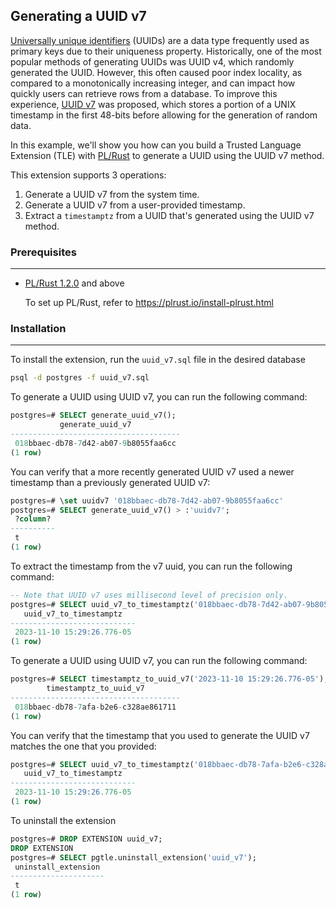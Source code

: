 ## Generating a UUID v7

[Universally unique identifiers](https://en.wikipedia.org/wiki/Universally_unique_identifier) (UUIDs) are a data type frequently used as primary keys due to their uniqueness property. Historically, one of the most popular methods of generating UUIDs was UUID v4, which randomly generated the UUID. However, this often caused poor index locality, as compared to a monotonically increasing integer, and can impact how quickly users can retrieve rows from a database. To improve this experience, [UUID v7](https://datatracker.ietf.org/doc/html/draft-peabody-dispatch-new-uuid-format-04#name-uuid-version-7) was proposed, which stores a portion of a UNIX timestamp in the first 48-bits before allowing for the generation of random data.

In this example, we'll show you how can you build a Trusted Language Extension (TLE) with [PL/Rust](https://github.com/tcdi/plrust) to generate a UUID using the UUID v7 method.

This extension supports 3 operations:
1. Generate a UUID v7 from the system time.
2. Generate a UUID v7 from a user-provided timestamp.
3. Extract a `timestamptz` from a UUID that's generated using the UUID v7 method.


### Prerequisites
---
- [PL/Rust 1.2.0](https://github.com/tcdi/plrust/tree/v1.2.0) and above

    To set up PL/Rust, refer to https://plrust.io/install-plrust.html


### Installation
---
To install the extension, run the `uuid_v7.sql` file in the desired database

```sh
psql -d postgres -f uuid_v7.sql
```

To generate a UUID using UUID v7, you can run the following command:
```sql
postgres=# SELECT generate_uuid_v7();
           generate_uuid_v7
--------------------------------------
 018bbaec-db78-7d42-ab07-9b8055faa6cc
(1 row)
```

You can verify that a more recently generated UUID v7 used a newer timestamp than a previously generated UUID v7:
```sql
postgres=# \set uuidv7 '018bbaec-db78-7d42-ab07-9b8055faa6cc'
postgres=# SELECT generate_uuid_v7() > :'uuidv7';
 ?column?
----------
 t
(1 row)
```

To extract the timestamp from the v7 uuid, you can run the following command:
```sql
-- Note that UUID v7 uses millisecond level of precision only.
postgres=# SELECT uuid_v7_to_timestamptz('018bbaec-db78-7d42-ab07-9b8055faa6cc');
   uuid_v7_to_timestamptz
----------------------------
 2023-11-10 15:29:26.776-05
(1 row)
```

To generate a UUID using UUID v7, you can run the following command:
```sql
postgres=# SELECT timestamptz_to_uuid_v7('2023-11-10 15:29:26.776-05');
        timestamptz_to_uuid_v7
--------------------------------------
 018bbaec-db78-7afa-b2e6-c328ae861711
(1 row)
```

You can verify that the timestamp that you used to generate the UUID v7 matches the one that you provided:
```sql
postgres=# SELECT uuid_v7_to_timestamptz('018bbaec-db78-7afa-b2e6-c328ae861711');
   uuid_v7_to_timestamptz
----------------------------
 2023-11-10 15:29:26.776-05
(1 row)
```

To uninstall the extension
```sql
postgres=# DROP EXTENSION uuid_v7;
DROP EXTENSION
postgres=# SELECT pgtle.uninstall_extension('uuid_v7');
 uninstall_extension
---------------------
 t
(1 row)
```
